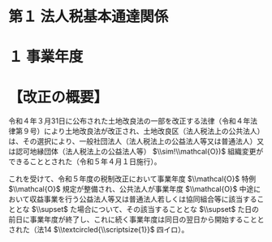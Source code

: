 # 第１ 法人税基本通達関係

# １ 事業年度

# 【改正の概要】

令和４年３月31日に公布された土地改良法の一部を改正する法律（令和４年法律第９号）により土地改良法が改正され、土地改良区（法人税法上の公共法人）は、その選択により、一般社団法人（法人税法上の公益法人等又は普通法人）又は認可地縁団体（法人税法上の公益法人等） $\\sim!\\mathcal{O})$ 組織変更ができることとされた（令和５年４月１日施行）。

これを受けて、令和５年度の税制改正において事業年度 $\\mathcal{O}$ 特例 $\\mathcal{O}$ 規定が整備され、公共法人が事業年度 $\\mathcal{O}$ 中途において収益事業を行う公益法人等又は普通法人若しくは協同組合等に該当することとな $\\supset$ た場合について、その該当することとな $\\supset$ た日の前日に事業年度が終了し、これに続く事業年度は同日の翌日から開始することとされた（法14 $\\textcircled{\\scriptsize{1}}$ 四イロ）。